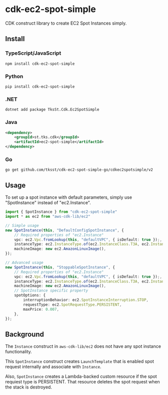 # cdk-ec2-spot-simple

CDK construct library to create EC2 Spot Instances simply.

## Install

### TypeScript/JavaScript

```shell
npm install cdk-ec2-spot-simple
```

### Python

```shell
pip install cdk-ec2-spot-simple
```

### .NET

```shell
dotnet add package TksSt.Cdk.Ec2SpotSimple
```

### Java

```xml
<dependency>
    <groupId>st.tks.cdk</groupId>
    <artifactId>ec2-spot-simple</artifactId>
</dependency>
```

### Go

```shell
go get github.com/tksst/cdk-ec2-spot-simple-go/cdkec2spotsimple/v2
```

## Usage

To set up a spot instance with default parameters, simply use "SpotInstance" instead of "ec2.Instance".

```typescript
import { SpotInstance } from "cdk-ec2-spot-simple"
import * as ec2 from "aws-cdk-lib/ec2"

// Simple usage
new SpotInstance(this, "DefaultConfigSpotInstance", {
    // Required properties of "ec2.Instance"
    vpc: ec2.Vpc.fromLookup(this, "defaultVPC", { isDefault: true });,
    instanceType: ec2.InstanceType.of(ec2.InstanceClass.T3A, ec2.InstanceSize.NANO),
    machineImage: new ec2.AmazonLinuxImage(),
});

// Advanced usage
new SpotInstance(this, "StoppableSpotInstance", {
    // Required properties of "ec2.Instance"
    vpc: ec2.Vpc.fromLookup(this, "defaultVPC", { isDefault: true });,
    instanceType: ec2.InstanceType.of(ec2.InstanceClass.T3A, ec2.InstanceSize.NANO),
    machineImage: new ec2.AmazonLinuxImage(),
    // SpotInstance specific property
    spotOptions: {
        interruptionBehavior: ec2.SpotInstanceInterruption.STOP,
        requestType: ec2.SpotRequestType.PERSISTENT,
        maxPrice: 0.007,
    },
});

```

## Background

The `Instance` construct in `aws-cdk-lib/ec2` does not have any spot instance functionality.

This `SpotInstance` construct creates `LaunchTemplate` that is enabled spot request internally and associate with `Instance`.

Also, `SpotInstance` creates a Lambda-backed custom resource if the spot requiest type is PERSISTENT. That resource deletes the spot request when the stack is destroyed.

